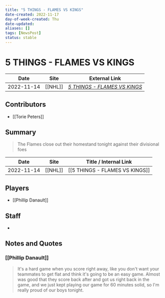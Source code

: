 ```yaml
---
title: "5 THINGS - FLAMES VS KINGS"
date-created: 2022-11-17
day-of-week-created: Thu
date-updated: 
aliases: []
tags: [NewsPost]
status: stable
---
```


# 5 THINGS - FLAMES VS KINGS

| Date       | Site    | External Link                                                                                          |
| ---------- | ------- | ------------------------------------------------------------------------------------------------------ |
| 2022-11-14 | [[NHL]] | [*5 THINGS - FLAMES VS KINGS*](https://www.nhl.com/flames/news/5-things---flames-vs-kings/c-337555364) |

## Contributors
- [[Torie Peters]]

## Summary
> The Flames close out their homestand tonight against their divisional foes

| Date       | Site      | Title / Internal Link          |
| ---------- | --------- | ------------------------------ |
| 2022-11-14 | [[NHL]] | [[5 THINGS - FLAMES VS KINGS]] |

## Players
- [[Phillip Danault]]

## Staff
- 

## Notes and Quotes
### [[Phillip Danault]]
> It's a hard game when you score right away, like you don't want your teammates to get flat and think it's going to be an easy game. Almost was good that they score back after and got us right back in the game, and we just kept playing our game for 60 minutes solid, so I'm really proud of our boys tonight.

